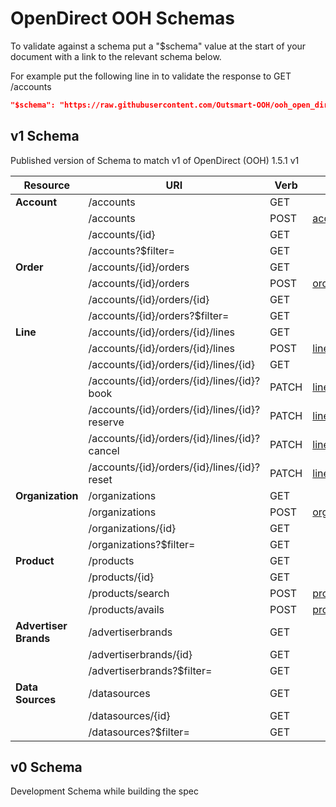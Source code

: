 # OpenDirect OOH Schemas

To validate against a schema put a "$schema" value at the start of your document with a link to the relevant schema below.

For example put the following line in to validate the response to GET /accounts

``` json
"$schema": "https://raw.githubusercontent.com/Outsmart-OOH/ooh_open_direct/master/schema/v1/uris/accounts/accounts_collection_response.json"
```

## v1 Schema

Published version of Schema to match v1 of OpenDirect (OOH) 1.5.1 v1

| Resource         | URI                                            | Verb  | Request | Response |
|------------------|------------------------------------------------|-------|---------|----------|
| **Account**      | /accounts                                      | GET   |         | [accounts_collection_response.json](https://raw.githubusercontent.com/Outsmart-OOH/ooh_open_direct/master/schema/v1/uris/accounts/accounts_collection_response.json) |
|                  | /accounts                                      | POST  | [accounts_request.json](https://raw.githubusercontent.com/Outsmart-OOH/ooh_open_direct/master/schema/v1/uris/accounts/accounts_request.json)        | [accounts_response.json](https://raw.githubusercontent.com/Outsmart-OOH/ooh_open_direct/master/schema/v1/uris/accounts/accounts_response.json) |
|                  | /accounts/{id}                                 | GET   |         | [accounts_response.json](https://raw.githubusercontent.com/Outsmart-OOH/ooh_open_direct/master/schema/v1/uris/accounts/accounts_response.json) |
|                  | /accounts?$filter=                             | GET   |         | [accounts_collection_response.json](https://raw.githubusercontent.com/Outsmart-OOH/ooh_open_direct/master/schema/v1/uris/accounts/accounts_collection_response.json)|
| **Order**        | /accounts/{id}/orders                          | GET   |         | [orders_collection_response.json](https://raw.githubusercontent.com/Outsmart-OOH/ooh_open_direct/master/schema/v1/uris/orders/orders_collection_response.json) |
|                  | /accounts/{id}/orders                          | POST  | [orders_request.json](https://raw.githubusercontent.com/Outsmart-OOH/ooh_open_direct/master/schema/v1/uris/orders/orders_request.json)       | [orders_response.json](https://raw.githubusercontent.com/Outsmart-OOH/ooh_open_direct/master/schema/v1/uris/orders/orders_response.json) |
|                  | /accounts/{id}/orders/{id}                     | GET   |         | [orders_response.json](https://raw.githubusercontent.com/Outsmart-OOH/ooh_open_direct/master/schema/v1/uris/orders/orders_response.json) |
|                  | /accounts/{id}/orders?$filter=                 | GET   |         | [orders_collection_response.json](https://raw.githubusercontent.com/Outsmart-OOH/ooh_open_direct/master/schema/v1/uris/orders/orders_collection_response.json) |
| **Line**         | /accounts/{id}/orders/{id}/lines               | GET   |         | [lines_collection_response.json](https://raw.githubusercontent.com/Outsmart-OOH/ooh_open_direct/master/schema/v1/uris/lines/lines_collection_response.json) |
|                  | /accounts/{id}/orders/{id}/lines               | POST  | [lines_request.json](https://raw.githubusercontent.com/Outsmart-OOH/ooh_open_direct/master/schema/v1/uris/lines/lines_request.json)       | [lines_response.json](https://raw.githubusercontent.com/Outsmart-OOH/ooh_open_direct/master/schema/v1/uris/lines/lines_response.json) |
|                  | /accounts/{id}/orders/{id}/lines/{id}          | GET   |         | [lines_response.json](https://raw.githubusercontent.com/Outsmart-OOH/ooh_open_direct/master/schema/v1/uris/lines/lines_response.json) |
|                  | /accounts/{id}/orders/{id}/lines/{id}?book     | PATCH | [lines_request.json](https://raw.githubusercontent.com/Outsmart-OOH/ooh_open_direct/master/schema/v1/uris/lines/lines_request.json)       | [lines_response.json](https://raw.githubusercontent.com/Outsmart-OOH/ooh_open_direct/master/schema/v1/uris/lines/lines_response.json) |
|                  | /accounts/{id}/orders/{id}/lines/{id}?reserve  | PATCH | [lines_request.json](https://raw.githubusercontent.com/Outsmart-OOH/ooh_open_direct/master/schema/v1/uris/lines/lines_request.json)       | [lines_response.json](https://raw.githubusercontent.com/Outsmart-OOH/ooh_open_direct/master/schema/v1/uris/lines/lines_response.json) |
|                  | /accounts/{id}/orders/{id}/lines/{id}?cancel   | PATCH | [lines_request.json](https://raw.githubusercontent.com/Outsmart-OOH/ooh_open_direct/master/schema/v1/uris/lines/lines_request.json)       | [lines_response.json](https://raw.githubusercontent.com/Outsmart-OOH/ooh_open_direct/master/schema/v1/uris/lines/lines_response.json) |
|                  | /accounts/{id}/orders/{id}/lines/{id}?reset    | PATCH | [lines_request.json](https://raw.githubusercontent.com/Outsmart-OOH/ooh_open_direct/master/schema/v1/uris/lines/lines_request.json)       | [lines_response.json](https://raw.githubusercontent.com/Outsmart-OOH/ooh_open_direct/master/schema/v1/uris/lines/lines_response.json) |
| **Organization** | /organizations                                 | GET   |         | [organizations_collection_response.json](https://raw.githubusercontent.com/Outsmart-OOH/ooh_open_direct/master/schema/v1/uris/organizations/organizations_collection_response.json) |
|                  | /organizations                                 | POST  | [organizations_request.json](https://raw.githubusercontent.com/Outsmart-OOH/ooh_open_direct/master/schema/v1/uris/organizations/organizations_request.json) | [organizations_response.json](https://raw.githubusercontent.com/Outsmart-OOH/ooh_open_direct/master/schema/v1/uris/organizations/organizations_response.json) |
|                  | /organizations/{id}                            | GET   |         | [organizations_response.json](https://raw.githubusercontent.com/Outsmart-OOH/ooh_open_direct/master/schema/v1/uris/organizations/organizations_response.json) |
|                  | /organizations?$filter=                        | GET   |         | [organizations_collection_response.json](https://raw.githubusercontent.com/Outsmart-OOH/ooh_open_direct/master/schema/v1/uris/organizations/organizations_collection_response.json) |
| **Product**      | /products                                      | GET   |         | [products_collection_response.json](https://raw.githubusercontent.com/Outsmart-OOH/ooh_open_direct/master/schema/v1/uris/products/products_collection_response.json) |
|                  | /products/{id}                                 | GET   |         | [products_response.json](https://raw.githubusercontent.com/Outsmart-OOH/ooh_open_direct/master/schema/v1/uris/products/products_response.json) |
|                  | /products/search                               | POST  | [products_search_request.json](https://raw.githubusercontent.com/Outsmart-OOH/ooh_open_direct/master/schema/v1/uris/products/products_search_request.json) | [products_collection_response.json](https://raw.githubusercontent.com/Outsmart-OOH/ooh_open_direct/master/schema/v1/uris/products/products_collection_response.json) |
|                  | /products/avails                               | POST  | [products_avails_request.json](https://raw.githubusercontent.com/Outsmart-OOH/ooh_open_direct/master/schema/v1/uris/products/products_avails_request.json) | [products_avails_collection_response](https://raw.githubusercontent.com/Outsmart-OOH/ooh_open_direct/master/schema/v1/uris/products/products_avails_collection_response.json) |
| **Advertiser Brands** | /advertiserbrands                         | GET   |         | [advertiserbrands_collection_response.json](https://raw.githubusercontent.com/Outsmart-OOH/ooh_open_direct/master/schema/v1/uris/advertiserbrands/advertiserbrands_collection_response.json) |
|                       | /advertiserbrands/{id}                    | GET   |         | [advertiserbrands_response.json](https://raw.githubusercontent.com/Outsmart-OOH/ooh_open_direct/master/schema/v1/uris/advertiserbrands/advertiserbrands_response.json) |
|                       | /advertiserbrands?$filter=                | GET   |         | [advertiserbrands_collection_response.json](https://raw.githubusercontent.com/Outsmart-OOH/ooh_open_direct/master/schema/v1/uris/advertiserbrands/advertiserbrands_collection_response.json) |
| **Data Sources**      | /datasources                              | GET   |         | [datasources_collection_response.json](https://raw.githubusercontent.com/Outsmart-OOH/ooh_open_direct/master/schema/v1/uris/datasources/datasources_collection_response.json) |
|                       | /datasources/{id}                         | GET   |         | [datasources_response.json](https://raw.githubusercontent.com/Outsmart-OOH/ooh_open_direct/master/schema/v1/uris/datasources/datasources_response.json) |
|                       | /datasources?$filter=                     | GET   |         | [datasources_collection_response.json](https://raw.githubusercontent.com/Outsmart-OOH/ooh_open_direct/master/schema/v1/uris/datasources/datasources_collection_response.json) |


## v0 Schema

Development Schema while building the spec

